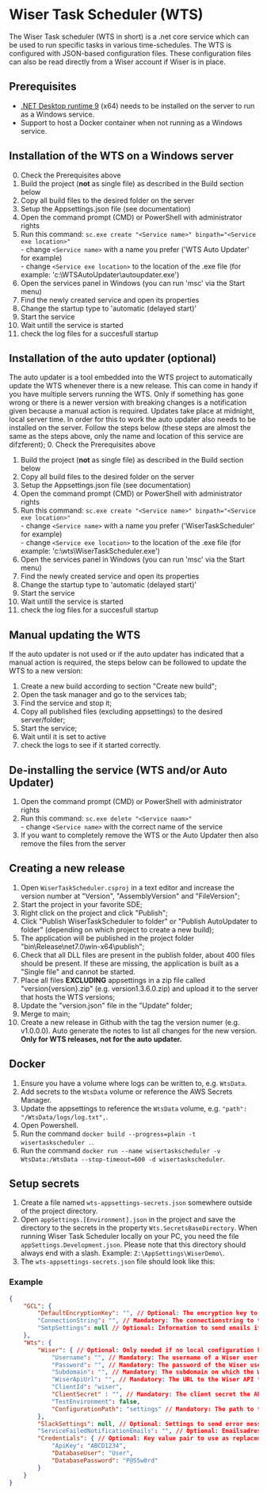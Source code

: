 # Wiser Task Scheduler (WTS)
The Wiser Task scheduler (WTS in short) is a .net core service which can be used to run specific tasks in various time-schedules. The WTS is configured with JSON-based configuration files. These configuration files can also be read directly from a Wiser account if Wiser is in place.

## Prerequisites
- [.NET Desktop runtime 9](https://dotnet.microsoft.com/en-us/download/dotnet/9.0) (x64) needs to be installed on the server to run as a Windows service.
- Support to host a Docker container when not running as a Windows service.

## Installation of the WTS on a Windows server
0. Check the Prerequisites above
1. Build the project (**not** as single file) as described in the Build section below
2. Copy all build files to the desired folder on the server
3. Setup the Appsettings.json file (see documentation)
4. Open the command prompt (CMD) or PowerShell with administrator rights
5. Run this command: `sc.exe create "<Service name>" binpath="<Service exe location>"`<br>- change `<Service name>` with a name you prefer ('WTS Auto Updater' for example)<br>- change `<Service exe location>` to the location of the .exe file (for example: 'c:\WTSAutoUpdater\autoupdater.exe')
6. Open the services panel in Windows (you can run 'msc' via the Start menu)
7. Find the newly created service and open its properties
8. Change the startup type to 'automatic (delayed start)'
9. Start the service
10. Wait untill the service is started
11. check the log files for a succesfull startup

## Installation of the auto updater (optional)
The auto updater is a tool embedded into the WTS project to automatically update the WTS whenever there is a new release. This can come in handy if you have multiple servers running the WTS. Only if something has gone wrong or there is a newer version with breaking changes is a notification given because a manual action is required. Updates take place at midnight, local server time. In order for this to work the auto updater also needs to be installed on the server. Follow the steps below (these steps are almost the same as the steps above, only the name and location of this service are difzferent);
0. Check the Prerequisites above
1. Build the project (**not** as single file) as described in the Build section below
2. Copy all build files to the desired folder on the server
3. Setup the Appsettings.json file (see documentation)
4. Open the command prompt (CMD) or PowerShell with administrator rights
5. Run this command: `sc.exe create "<Service name>" binpath="<Service exe location>"`<br>- change `<Service name>` with a name you prefer ('WiserTaskScheduler' for example)<br>- change `<Service exe location>` to the location of the .exe file (for example: 'c:\wts\WiserTaskScheduler.exe')
6. Open the services panel in Windows (you can run 'msc' via the Start menu)
7. Find the newly created service and open its properties
8. Change the startup type to 'automatic (delayed start)'
9. Start the service
10. Wait untill the service is started
11. check the log files for a succesfull startup

## Manual updating the WTS
If the auto updater is not used or if the auto updater has indicated that a manual action is required, the steps below can be followed to update the WTS to a new version:
1. Create a new build according to section "Create new build";
2. Open the task manager and go to the services tab;
3. Find the service and stop it;
4. Copy all published files (excluding appsettings) to the desired server/folder;
5. Start the service;
6. Wait until it is set to active 
7. check the logs to see if it started correctly.

## De-installing the service (WTS and/or Auto Updater)
1. Open the command prompt (CMD) or PowerShell with administrator rights
2. Run this command: `sc.exe delete "<Service naam>"`<br>- change `<Service name>` with the correct name of the service
3. If you want to completely remove the WTS or the Auto Updater then also remove the files from the server 

## Creating a new release
1. Open `WiserTaskScheduler.csproj` in a text editor and increase the version number at "Version", "AssemblyVersion" and "FileVersion";
2. Start the project in your favorite SDE;
3. Right click on the project and click "Publish";
4. Click "Publish WiserTaskScheduler to folder" or "Publish AutoUpdater to folder" (depending on which project to create a new build);
5. The application will be published in the project folder "bin\Release\net7.0\win-x64\publish\";
6. Check that all DLL files are present in the publish folder, about 400 files should be present. If these are missing, the application is built as a "Single file" and cannot be started.
7. Place all files **EXCLUDING** appsettings in a zip file called "version{version}.zip" (e.g. version1.3.6.0.zip) and upload it to the server that hosts the WTS versions;
8. Update the "version.json" file in the "Update" folder;
9. Merge to main;
10. Create a new release in Github with the tag the version numer (e.g. v1.0.0.0). Auto generate the notes to list all changes for the new version. **Only for WTS releases, not for the auto updater.**

## Docker
1. Ensure you have a volume where logs can be written to, e.g. `WtsData`.
1. Add secrets to the `WtsData` volume or reference the AWS Secrets Manager.
1. Update the appsettings to reference the `WtsData` volume, e.g. `"path": "/WtsData/logs/log.txt",`.
1. Open Powershell.
1. Run the command `docker build --progress=plain -t wisertaskscheduler .`.
1. Run the command `docker run --name wisertaskscheduler -v WtsData:/WtsData --stop-timeout=600 -d wisertaskscheduler`.

## Setup secrets<a name="setup-secrets"></a>
1. Create a file named `wts-appsettings-secrets.json` somewhere outside of the project directory.
1. Open `appSettings.[Environment].json` in the project and save the directory to the secrets in the property `Wts.SecretsBaseDirectory`. When running Wiser Task Scheduler locally on your PC, you need the file `appSettings.Development.json`. Please note that this directory should always end with a slash. Example: `Z:\AppSettings\WiserDemo\`.
1. The `wts-appsettings-secrets.json` file should look like this:
### Example
```json
{
	"GCL": {
		"DefaultEncryptionKey": "", // Optional: The encryption key to use to encrypt/decrypt OAuth information in the database. Only needed if one is present.
		"ConnectionString": "", // Mandatory: The connectionstring to the database to write logs and service information.
		"SmtpSettings": null // Optional: Information to send emails if one is provided in "ServiceFailedNotificationEmails"
	},
	"Wts": {
		"Wiser": { // Optional: Only needed if no local configuration has been provided.
			"Username": "", // Mandatory: The username of a Wiser user to retrieve the configurations.
			"Password": "", // Mandatory: The password of the Wiser user.
			"Subdomain": "", // Mandatory: The subdomain on which the Wiser customer is running.
			"WiserApiUrl": "", // Mandatory: The URL to the Wiser API that needs to be used.
			"ClientId": "wiser",
			"ClientSecret" : "", // Mandatory: The client secret the API is expecting.
			"TestEnvironment": false,
			"ConfigurationPath": "settings" // Mandatory: The path to the folder that contains the services this WTS needs to execute.
		},
		"SlackSettings": null, // Optional: Settings to send error messages to a Slack channel.
		"ServiceFailedNotificationEmails": "", // Optional: Emailsadresses, semicolon splitted, to notify if errors occured outside of the runs.
		"Credentials": { // Optional: Key value pair to use as replacements in configurations using [{Credential:<key>}]
			"ApiKey": "ABCD1234",
			"DatabaseUser": "User",
			"DatabasePassword": "P@55w0rd"
		}
	}
}
```
